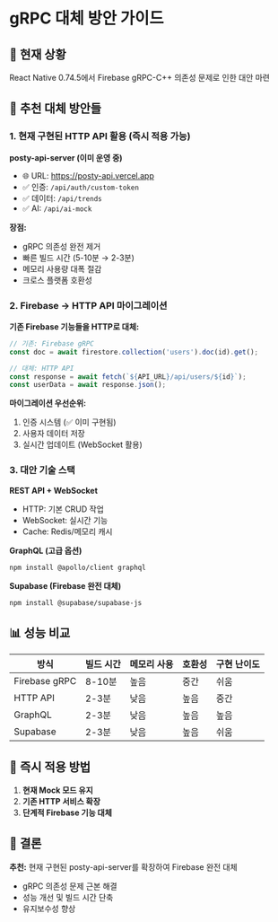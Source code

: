 # gRPC 대체 방안 가이드

## 🎯 현재 상황

React Native 0.74.5에서 Firebase gRPC-C++ 의존성 문제로 인한 대안 마련

## 🚀 추천 대체 방안들

### 1. 현재 구현된 HTTP API 활용 (즉시 적용 가능)

**posty-api-server (이미 운영 중)**
- 🌐 URL: https://posty-api.vercel.app  
- ✅ 인증: `/api/auth/custom-token`
- ✅ 데이터: `/api/trends`
- ✅ AI: `/api/ai-mock`

**장점:**
- gRPC 의존성 완전 제거
- 빠른 빌드 시간 (5-10분 → 2-3분)
- 메모리 사용량 대폭 절감
- 크로스 플랫폼 호환성

### 2. Firebase → HTTP API 마이그레이션

**기존 Firebase 기능들을 HTTP로 대체:**

```typescript
// 기존: Firebase gRPC
const doc = await firestore.collection('users').doc(id).get();

// 대체: HTTP API
const response = await fetch(`${API_URL}/api/users/${id}`);
const userData = await response.json();
```

**마이그레이션 우선순위:**
1. 인증 시스템 (✅ 이미 구현됨)
2. 사용자 데이터 저장
3. 실시간 업데이트 (WebSocket 활용)

### 3. 대안 기술 스택

**REST API + WebSocket**
- HTTP: 기본 CRUD 작업
- WebSocket: 실시간 기능
- Cache: Redis/메모리 캐시

**GraphQL (고급 옵션)**
```bash
npm install @apollo/client graphql
```

**Supabase (Firebase 완전 대체)**
```bash
npm install @supabase/supabase-js
```

## 📊 성능 비교

| 방식 | 빌드 시간 | 메모리 사용 | 호환성 | 구현 난이도 |
|------|-----------|-------------|---------|-------------|
| Firebase gRPC | 8-10분 | 높음 | 중간 | 쉬움 |
| HTTP API | 2-3분 | 낮음 | 높음 | 중간 |
| GraphQL | 2-3분 | 낮음 | 높음 | 높음 |
| Supabase | 2-3분 | 낮음 | 높음 | 쉬움 |

## 🎯 즉시 적용 방법

1. **현재 Mock 모드 유지**
2. **기존 HTTP 서비스 확장**
3. **단계적 Firebase 기능 대체**

## 📝 결론

**추천:** 현재 구현된 posty-api-server를 확장하여 Firebase 완전 대체
- gRPC 의존성 문제 근본 해결
- 성능 개선 및 빌드 시간 단축
- 유지보수성 향상